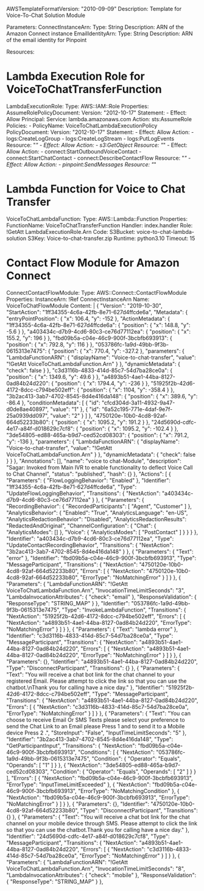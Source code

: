 AWSTemplateFormatVersion: "2010-09-09"
Description: Template for Voice-To-Chat Solution Module

Parameters:
  ConnectInstanceArn:
    Type: String
    Description: ARN of the Amazon Connect instance
  EmailIdentityArn:
    Type: String
    Description: ARN of the email identity for Pinpoint

Resources:
  # Lambda Execution Role for VoiceToChatTransferFunction
  LambdaExecutionRole:
    Type: AWS::IAM::Role
    Properties:
      AssumeRolePolicyDocument:
        Version: "2012-10-17"
        Statement:
          - Effect: Allow
            Principal:
              Service: lambda.amazonaws.com
            Action: sts:AssumeRole
      Policies:
        - PolicyName: VoiceToChatLambdaExecutionPolicy
          PolicyDocument:
            Version: "2012-10-17"
            Statement:
              - Effect: Allow
                Action:
                  - logs:CreateLogGroup
                  - logs:CreateLogStream
                  - logs:PutLogEvents
                Resource: "*"
              - Effect: Allow
                Action:
                  - s3:GetObject
                Resource: "*"
              - Effect: Allow
                Action:
                  - connect:StartOutboundVoiceContact
                  - connect:StartChatContact
                  - connect:DescribeContactFlow
                Resource: "*"
              - Effect: Allow
                Action:
                  - pinpoint:SendMessages
                Resource: "*"

  # Lambda Function for Voice to Chat Transfer
  VoiceToChatLambdaFunction:
    Type: AWS::Lambda::Function
    Properties:
      FunctionName: VoiceToChatTransferFunction
      Handler: index.handler
      Role: !GetAtt LambdaExecutionRole.Arn
      Code:
        S3Bucket: voice-to-chat-lambda-solution
        S3Key: Voice-to-chat-transfer.zip
      Runtime: python3.10
      Timeout: 15

  # Contact Flow Module for Amazon Connect
  ConnectContactFlowModule:
    Type: AWS::Connect::ContactFlowModule
    Properties:
      InstanceArn: !Ref ConnectInstanceArn
      Name: VoiceToChatFlowModule
      Content: |
        {
          "Version": "2019-10-30",
          "StartAction": "1ff34355-4c6a-42fb-8e71-627d4ffcde6a",
          "Metadata": {
            "entryPointPosition": {
              "x": 106.4,
              "y": -152
            },
            "ActionMetadata": {
              "1ff34355-4c6a-42fb-8e71-627d4ffcde6a": {
                "position": {
                  "x": 148.8,
                  "y": -5.6
                }
              },
              "a403434c-d7b9-4cd6-80c3-ce76d77112ea": {
                "position": {
                  "x": 155.2,
                  "y": 196
                }
              },
              "fbd09b5a-c04e-46c9-900f-3bcbfb693913": {
                "position": {
                  "x": 792.8,
                  "y": 116
                }
              },
              "053786fc-1a9d-49bb-9f3b-0615313e7475": {
                "position": {
                  "x": 770.4,
                  "y": -327.2
                },
                "parameters": {
                  "LambdaFunctionARN": {
                    "displayName": "Voice-to-chat-transfer",
                    "value": "!GetAtt VoiceToChatLambdaFunction.Arn"
                  }
                },
                "dynamicMetadata": {
                  "check": false
                }
              },
              "c3d3116b-4833-414d-85c7-54d7ba28ce0a": {
                "position": {
                  "x": 1349.6,
                  "y": 49.6
                }
              },
              "a4893b51-4ae1-44ba-8127-0ad84b24d220": {
                "position": {
                  "x": 1794.4,
                  "y": -236
                }
              },
              "51925f2b-42d6-4172-8dcc-c794be502eff": {
                "position": {
                  "x": 1104,
                  "y": -358.4
                }
              },
              "3b2ac413-3ab7-4702-8545-8d4e416da148": {
                "position": {
                  "x": 389.6,
                  "y": -86.4
                },
                "conditionMetadata": [
                  {
                    "id": "cfcd304d-3a11-4932-9a47-d0de8ae40897",
                    "value": "1"
                  },
                  {
                    "id": "6a52c195-771e-4daf-9e7f-25a0939dd097",
                    "value": "2"
                  }
                ]
              },
              "4750120e-10b0-4cd8-92af-664d52233b80": {
                "position": {
                  "x": 1095.2,
                  "y": 191.2
                }
              },
              "24d5690d-cdfc-4e17-a84f-d018629c7cf8": {
                "position": {
                  "x": 1095.2,
                  "y": -102.4
                }
              },
              "3de54805-ed88-465a-b9d7-ced52cd08303": {
                "position": {
                  "x": 791.2,
                  "y": -136
                },
                "parameters": {
                  "LambdaFunctionARN": {
                    "displayName": "Voice-to-chat-transfer",
                    "value": "!GetAtt VoiceToChatLambdaFunction.Arn"
                  }
                },
                "dynamicMetadata": {
                  "check": false
                }
              }
            },
            "Annotations": [],
            "name": "voice to chat-Module",
            "description": "Sagar: Invoked from Main IVR to enable functionality to deflect Voice Call to Chat Channel",
            "status": "published",
            "hash": {}
          },
          "Actions": [
            {
              "Parameters": {
                "FlowLoggingBehavior": "Enabled"
              },
              "Identifier": "1ff34355-4c6a-42fb-8e71-627d4ffcde6a",
              "Type": "UpdateFlowLoggingBehavior",
              "Transitions": {
                "NextAction": "a403434c-d7b9-4cd6-80c3-ce76d77112ea"
              }
            },
            {
              "Parameters": {
                "RecordingBehavior": {
                  "RecordedParticipants": [
                    "Agent",
                    "Customer"
                  ]
                },
                "AnalyticsBehavior": {
                  "Enabled": "True",
                  "AnalyticsLanguage": "en-US",
                  "AnalyticsRedactionBehavior": "Disabled",
                  "AnalyticsRedactionResults": "RedactedAndOriginal",
                  "ChannelConfiguration": {
                    "Chat": {
                      "AnalyticsModes": []
                    },
                    "Voice": {
                      "AnalyticsModes": [
                        "PostContact"
                      ]
                    }
                  }
                }
              },
              "Identifier": "a403434c-d7b9-4cd6-80c3-ce76d77112ea",
              "Type": "UpdateContactRecordingBehavior",
              "Transitions": {
                "NextAction": "3b2ac413-3ab7-4702-8545-8d4e416da148"
              }
            },
            {
              "Parameters": {
                "Text": "error"
              },
              "Identifier": "fbd09b5a-c04e-46c9-900f-3bcbfb693913",
              "Type": "MessageParticipant",
              "Transitions": {
                "NextAction": "4750120e-10b0-4cd8-92af-664d52233b80",
                "Errors": [
                  {
                    "NextAction": "4750120e-10b0-4cd8-92af-664d52233b80",
                    "ErrorType": "NoMatchingError"
                  }
                ]
              }
            },
            {
              "Parameters": {
                "LambdaFunctionARN": "!GetAtt VoiceToChatLambdaFunction.Arn",
                "InvocationTimeLimitSeconds": "3",
                "LambdaInvocationAttributes": {
                  "check": "email"
                },
                "ResponseValidation": {
                  "ResponseType": "STRING_MAP"
                }
              },
              "Identifier": "053786fc-1a9d-49bb-9f3b-0615313e7475",
              "Type": "InvokeLambdaFunction",
              "Transitions": {
                "NextAction": "51925f2b-42d6-4172-8dcc-c794be502eff",
                "Errors": [
                  {
                    "NextAction": "a4893b51-4ae1-44ba-8127-0ad84b24d220",
                    "ErrorType": "NoMatchingError"
                  }
                ]
              }
            },
            {
              "Parameters": {
                "Text": "lambda error"
              },
              "Identifier": "c3d3116b-4833-414d-85c7-54d7ba28ce0a",
              "Type": "MessageParticipant",
              "Transitions": {
                "NextAction": "a4893b51-4ae1-44ba-8127-0ad84b24d220",
                "Errors": [
                  {
                    "NextAction": "a4893b51-4ae1-44ba-8127-0ad84b24d220",
                    "ErrorType": "NoMatchingError"
                  }
                ]
              }
            },
            {
              "Parameters": {},
              "Identifier": "a4893b51-4ae1-44ba-8127-0ad84b24d220",
              "Type": "DisconnectParticipant",
              "Transitions": {}
            },
            {
              "Parameters": {
                "Text": "You will receive a chat bot link for the chat channel to your registered Email. Please attempt to click the link so that you can use the chatbot.\nThank you for calling have a nice day."
              },
              "Identifier": "51925f2b-42d6-4172-8dcc-c794be502eff",
              "Type": "MessageParticipant",
              "Transitions": {
                "NextAction": "a4893b51-4ae1-44ba-8127-0ad84b24d220",
                "Errors": [
                  {
                    "NextAction": "c3d3116b-4833-414d-85c7-54d7ba28ce0a",
                    "ErrorType": "NoMatchingError"
                  }
                ]
              }
            },
            {
              "Parameters": {
                "Text": "You can choose to receive Email Or SMS Texts please select your preference to send the Chat Link to an Email please Press 1 and to send it to a Mobile device Press 2 .",
                "StoreInput": "False",
                "InputTimeLimitSeconds": "5"
              },
              "Identifier": "3b2ac413-3ab7-4702-8545-8d4e416da148",
              "Type": "GetParticipantInput",
              "Transitions": {
                "NextAction": "fbd09b5a-c04e-46c9-900f-3bcbfb693913",
                "Conditions": [
                  {
                    "NextAction": "053786fc-1a9d-49bb-9f3b-0615313e7475",
                    "Condition": {
                      "Operator": "Equals",
                      "Operands": [
                        "1"
                      ]
                    }
                  },
                  {
                    "NextAction": "3de54805-ed88-465a-b9d7-ced52cd08303",
                    "Condition": {
                      "Operator": "Equals",
                      "Operands": [
                        "2"
                      ]
                    }
                  }
                ],
                "Errors": [
                  {
                    "NextAction": "fbd09b5a-c04e-46c9-900f-3bcbfb693913",
                    "ErrorType": "InputTimeLimitExceeded"
                  },
                  {
                    "NextAction": "fbd09b5a-c04e-46c9-900f-3bcbfb693913",
                    "ErrorType": "NoMatchingCondition"
                  },
                  {
                    "NextAction": "fbd09b5a-c04e-46c9-900f-3bcbfb693913",
                    "ErrorType": "NoMatchingError"
                  }
                ]
              }
            },
            {
              "Parameters": {},
              "Identifier": "4750120e-10b0-4cd8-92af-664d52233b80",
              "Type": "DisconnectParticipant",
              "Transitions": {}
            },
            {
              "Parameters": {
                "Text": "You will receive a chat bot link for the chat channel on your mobile device through SMS. Please attempt to click the link so that you can use the chatbot.Thank you for calling have a nice day."
              },
              "Identifier": "24d5690d-cdfc-4e17-a84f-d018629c7cf8",
              "Type": "MessageParticipant",
              "Transitions": {
                "NextAction": "a4893b51-4ae1-44ba-8127-0ad84b24d220",
                "Errors": [
                  {
                    "NextAction": "c3d3116b-4833-414d-85c7-54d7ba28ce0a",
                    "ErrorType": "NoMatchingError"
                  }
                ]
              }
            },
            {
              "Parameters": {
                "LambdaFunctionARN": "!GetAtt VoiceToChatLambdaFunction.Arn",
                "InvocationTimeLimitSeconds": "8",
                "LambdaInvocationAttributes": {
                  "check": "mobile"
                },
                "ResponseValidation": {
                  "ResponseType": "STRING_MAP"
                }
              },